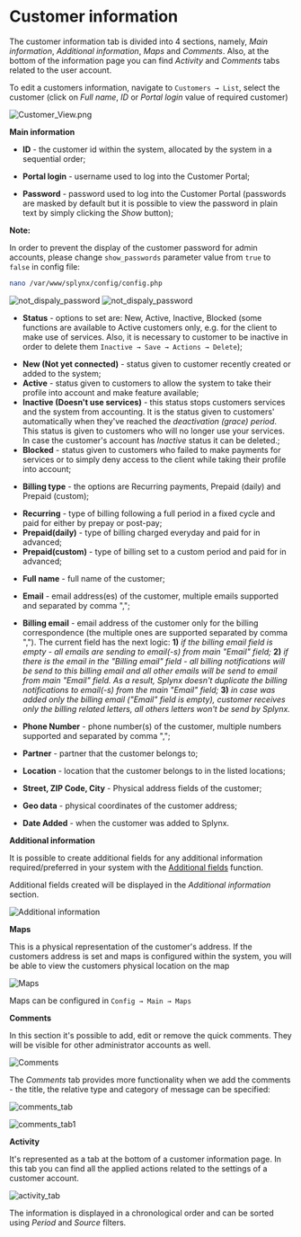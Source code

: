 Customer information
====================

The customer information tab is divided into 4 sections, namely, _Main information_, _Additional information_, _Maps_ and _Comments_. Also, at the bottom of the information page you can find _Activity_ and _Comments_ tabs related to the user account.

To edit a customers information, navigate to `Customers → List`, select the customer (click on *Full name*, *ID* or *Portal login* value of required customer)

![Customer_View.png](Customer_View.png)

**Main information**

* **ID** - the customer id within the system, allocated by the system in a sequential order;

* **Portal login** - username used to log into the Customer Portal;

* **Password** -  password used to log into the Customer Portal (passwords are masked by default but it is possible to view the password in plain text by simply clicking the *Show* button);

**Note:**

In order to prevent the display of the customer password for admin accounts, please change `show_passwords` parameter value from `true` to `false` in config file:

```bash
nano /var/www/splynx/config/config.php  
```
![not_dispaly_password](not_dispaly_password.png)  ![not_dispaly_password](not_dispaly_password1.png)

* **Status** - options to set are: New, Active, Inactive, Blocked (some functions are available to Active customers only, e.g. for the client to make use of services. Also, it is necessary to customer to be inactive in order to delete them `Inactive → Save → Actions → Delete`);

- **New (Not yet connected)** - status given to customer recently created or added to the system;<br>
- **Active** - status given to customers to allow the system to take their profile into account and make feature available;<br>
- **Inactive (Doesn't use services)** - this status stops customers services and the system from accounting. It is the status given to customers' automatically when they've reached the _deactivation (grace) period_. This status is given to customers who will no longer use your services. In case the customer's account has _Inactive_ status it can be deleted.;<br>
- **Blocked** - status given to customers who failed to make payments for services or to simply deny access to the client while taking their profile into account;

* **Billing type** - the options are Recurring payments, Prepaid (daily) and Prepaid (custom);

- **Recurring** - type of billing following a full period in a fixed cycle and paid for either by prepay or post-pay;<br>
- **Prepaid(daily)** - type of billing charged everyday and paid for in advanced;<br>
- **Prepaid(custom)** - type of billing set to a custom period and paid for in advanced;<br>

* **Full name** - full name of the customer;

* **Email** - email address(es) of the customer, multiple emails supported and separated by comma ",";

* **Billing email** - email address of the customer only for the billing correspondence (the multiple ones are supported separated by comma ","). The current field has the next logic:
**1)** *if the billing email field is empty - all emails are sending to email(-s) from main "Email" field;*
**2)** *if there is the email in the "Billing email" field - all billing notifications will be send to this billing email and all other emails will be send to email from main "Email" field. As a result, Splynx doesn't duplicate the billing notifications to email(-s) from the main "Email" field;*
**3)** *in case was added only the billing email ("Email" field is empty), customer receives only the billing related letters, all others letters won't be send by Splynx.*

* **Phone Number** - phone number(s) of the customer, multiple numbers supported and separated by comma ",";

* **Partner** - partner that the customer belongs to;

* **Location** - location that the customer belongs to in the listed locations;

* **Street, ZIP Code, City** - Physical address fields of the customer;

* **Geo data** - physical coordinates of the customer address;

* **Date Added** - when the customer was added to Splynx.


**Additional information**

It is possible to create additional fields for any additional information required/preferred in your system with the [Additional fields](customer_management/custom_additional_fields/custom_additional_fields.md) function.

Additional fields created will be displayed in the *Additional information* section.

![Additional information](additionalinformation.png)

**Maps**

This is a physical representation of the customer's address. If the customers address is set and maps is configured within the system, you will be able to view the customers physical location on the map

![Maps](customermap.png)

Maps can be configured in `Config → Main → Maps`

**Comments**

In this section it's possible to add, edit or remove the quick comments. They will be visible for other administrator accounts as well.

![Comments](comments.png)

The *Comments* tab provides more functionality when we add the comments - the title, the relative type and category of message can be specified:

![comments_tab](comments_tab.png)

![comments_tab1](comments_tab1.png)

**Activity**

It's represented as a tab at the bottom of a customer information page. In this tab you can find all the applied actions related to the settings of a customer account.

![activity_tab](activity_tab.png)

The information is displayed in a chronological order and can be sorted using *Period* and *Source* filters.
